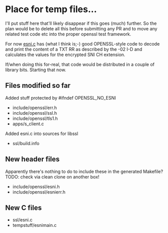 
# Place for temp files...

I'll put stuff here that'll likely disappear if this
goes (much) further. So the plan would be to delete
all this before submitting any PR and to move any
related test code etc into the proper openssl test
framework.

For now [esni.c](./esni.c) has (what I think is;-) 
good OPENSSL-style code to decode and print the 
content of a TXT RR as described by the -02 I-D
and calculates the values for the encrypted SNI
CH extension.

If/when doing this for-real, that code would be
distributed in a couple of library bits. Starting
that now.

## Files modified so far

Added stuff protected by #ifndef OPENSSL_NO_ESNI 
- include/openssl/err.h
- include/openssl/ssl.h
- include/openssl/tls1.h
- apps/s_client.c

Added esni.c into sources for libssl
- ssl/build.info 

## New header files

Apparently there's nothing to do to include these in the
generated Makefile? TODO: check via clean clone on another
box!

- include/openssl/esni.h
- include/openssl/esnierr.h

## New C files

- ssl/esni.c
- tempstuff/esnimain.c




